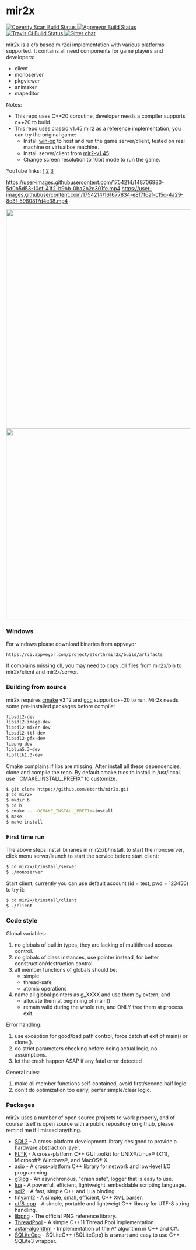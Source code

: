 # mir2x

<a href="https://scan.coverity.com/projects/etorth-mir2x">
  <img alt="Coverity Scan Build Status"
       src="https://scan.coverity.com/projects/9270/badge.svg"/>
</a>
<a href="https://ci.appveyor.com/project/etorth/mir2x">
  <img alt="Appveyor Build Status"
       src="https://ci.appveyor.com/api/projects/status/github/etorth/mir2x?svg=true"/>
</a>
<a href="https://travis-ci.org/github/etorth/mir2x">
  <img alt="Travis CI Build Status"
       src="https://travis-ci.org/etorth/mir2x.svg?branch=master"/>
</a>
<a href="https://gitter.im/mir2x/community?utm_source=share-link&utm_medium=link&utm_campaign=share-link">
  <img alt="Gitter chat"
       src="https://badges.gitter.im/org.png"/>
</a>

mir2x is a c/s based mir2ei implementation with various platforms supported. It contains all need components for game players and developers:

  - client
  - monoserver
  - pkgviewer
  - animaker
  - mapeditor

Notes:
- This repo uses C++20 coroutine, developer needs a compiler supports c++20 to build.
- This repo uses classic v1.45 mir2 as a reference implementation, you can try the original game:
  - Install [win-xp](https://github.com/etorth/winxp-zh) to host and run the game server/client, tested on real machine or virtualbox machine.
  - Install server/client from [mir2-v1.45](https://github.com/etorth/CBWCQ3).
  - Change screen resolution to 16bit mode to run the game.


YouTube links: [1](https://youtu.be/3Xne8UHlOl0) [2](https://youtu.be/jl1LPxe2EAA) [3](https://youtu.be/TtGONA83Mb8)

<https://user-images.githubusercontent.com/1754214/148706980-5d0b5d53-10cf-41f2-b9bb-0ba2b2e301fe.mp4>
<https://user-images.githubusercontent.com/1754214/161677834-e8f7f6af-c15c-4a29-8e3f-5980817d4c38.mp4>

<img src="https://github.com/etorth/mir2x/raw/master/readme/screencapture6.gif" width="800" height="600"/>
<img src="https://github.com/etorth/mir2x/raw/master/readme/mapeditor.png" width="800" height="520"/>


### Windows

For windows please download binaries from appveyor
```
https://ci.appveyor.com/project/etorth/mir2x/build/artifacts
```
If complains missing dll, you may need to copy .dll files from mir2x/bin to mir2x/client and mir2x/server.

### Building from source

mir2x requires [cmake](https://cmake.org/) v3.12 and [gcc](https://gcc.gnu.org/) support c++20 to run. Mir2x needs some pre-installed packages before compile:

```sh
libsdl2-dev
libsdl2-image-dev
libsdl2-mixer-dev
libsdl2-ttf-dev
libsdl2-gfx-dev
libpng-dev
liblua5.3-dev
libfltk1.3-dev
```

Cmake complains if libs are missing. After install all these dependencies, clone and compile the repo. By default cmake tries to install in /usr/local. use ``CMAKE_INSTALL_PREFIX" to customize.

```sh
$ git clone https://github.com/etorth/mir2x.git
$ cd mir2x
$ mkdir b
$ cd b
$ cmake .. -DCMAKE_INSTALL_PREFIX=install
$ make
$ make install
```
### First time run
The above steps install binaries in mir2x/b/install, to start the monoserver, click menu server/launch to start the service before start client:

```sh
$ cd mir2x/b/install/server
$ ./monoserver
```

Start client, currently you can use default account (id = test, pwd = 123456) to try it:

```sh
$ cd mir2x/b/install/client
$ ./client
```

### Code style

Global variables:

1. no globals of builtin types, they are lacking of multithread access control.
2. no globals of class instances, use pointer instead, for better construction/destruction control.
3. all member functions of globals should be:
    - simple
    - thread-safe
    - atomic operations
4. name all global pointers as g_XXXX and use them by extern, and
    - allocate them at beginning of main()
    - remain valid during the whole run, and ONLY free them at process exit.

Error handling:
1. use exception for good/bad path control, force catch at exit of main() or clone().
2. do strict parameters checking before doing actual logic, no assumptions.
3. let the crash happen ASAP if any fatal error detected

General rules:
1. make all member functions self-contained, avoid first/second half logic.
2. don't do optimization too early, perfer simple/clear logic.

### Packages

mir2x uses a number of open source projects to work properly, and of course itself is open source with a public repository on github, please remind me if I missed anything.

* [SDL2](https://www.libsdl.org/) - A cross-platform development library designed to provide a hardware abstraction layer.
* [FLTK](http://www.fltk.org) - A cross-platform C++ GUI toolkit for UNIX®/Linux® (X11), Microsoft® Windows®, and MacOS® X.
* [asio](http://www.think-async.com/) - A cross-platform C++ library for network and low-level I/O programming.
* [g3log](https://github.com/KjellKod/g3log) - An asynchronous, "crash safe", logger that is easy to use.
* [lua](https://www.lua.org/) - A powerful, efficient, lightweight, embeddable scripting language.
* [sol2](https://github.com/ThePhD/sol2) - A fast, simple C++ and Lua binding.
* [tinyxml2](http://www.grinninglizard.com/tinyxml2/) - A simple, small, efficient, C++ XML parser.
* [utf8-cpp](http://utfcpp.sourceforge.net/) - A simple, portable and lightweigt C++ library for UTF-8 string handling.
* [libpng](http://www.libpng.org/pub/png/libpng.html) - The official PNG reference library.
* [ThreadPool](https://github.com/progschj/ThreadPool) - A simple C++11 Thread Pool implementation.
* [astar-algorithm](https://github.com/justinhj/astar-algorithm-cpp) - Implementation of the A* algorithm in C++ and C#.
* [SQLiteCpp](https://github.com/SRombauts/SQLiteCpp) - SQLiteC++ (SQLiteCpp) is a smart and easy to use C++ SQLite3 wrapper.
